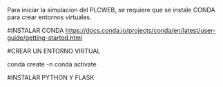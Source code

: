 Para iniciar la simulacion del PLCWEB,
se requiere que se instale CONDA para crear entornos virtuales.

#INSTALAR CONDA
https://docs.conda.io/projects/conda/en/latest/user-guide/getting-started.html

#CREAR UN ENTORNO VIRTUAL

conda create -n <env-name>
conda activate <env-name>

#INSTALAR PYTHON Y FLASK
